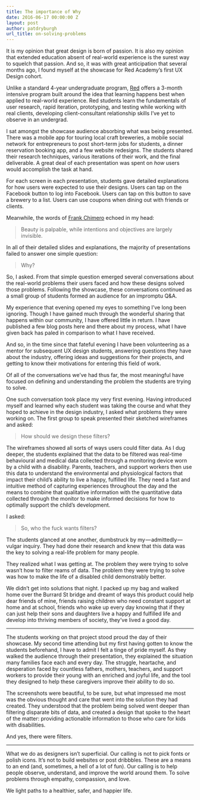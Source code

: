 ```yaml
---
title: The importance of Why
date: 2016-06-17 00:00:00 Z
layout: post
author: patdryburgh
url_title: on-solving-problems
---
```


It is my opinion that great design is born of passion. It is also my opinion that extended education absent of real-world experience is the surest way to squelch that passion. And so, it was with great anticipation that several months ago, I found myself at the showcase for Red Academy’s first UX Design cohort.

Unlike a standard 4-year undergraduate program, [Red](https://www.redacademy.com) offers a 3-month intensive program built around the idea that learning happens best when applied to real-world experience. Red students learn the fundamentals of user research, rapid iteration, prototyping, and testing while working with real clients, developing client-consultant relationship skills I’ve yet to observe in an undergrad.

I sat amongst the showcase audience absorbing what was being presented. There was a mobile app for touring local craft breweries, a mobile social network for entrepreneurs to post short-term jobs for students, a dinner reservation booking app, and a few website redesigns. The students shared their research techniques, various iterations of their work, and the final deliverable. A great deal of each presentation was spent on _how_ users would accomplish the task at hand.

For each screen in each presentation, students gave detailed explanations for how users were expected to use their designs. Users can tap on the Facebook button to log into Facebook. Users can tap on this button to save a brewery to a list. Users can use coupons when dining out with friends or clients.

Meanwhile, the words of [Frank Chimero](http://shapeofdesignbook.com/) echoed in my head:

>Beauty is palpable, while intentions and objectives are largely invisible.

In all of their detailed slides and explanations, the majority of presentations failed to answer one simple question:

>Why?

So, I asked. From that simple question emerged several conversations about the real-world problems their users faced and how these designs solved those problems. Following the showcase, these conversations continued as a small group of students formed an audience for an impromptu Q&A.

My experience that evening opened my eyes to something I’ve long been ignoring. Though I have gained much through the wonderful sharing that happens within our community, I have offered little in return. I have published a few blog posts here and there about my process, what I have given back has paled in comparison to what I have received.

And so, in the time since that fateful evening I have been volunteering as a mentor for subsequent UX design students, answering questions they have about the industry, offering ideas and suggestions for their projects, and getting to know their motivations for entering this field of work.

Of all of the conversations we’ve had thus far, the most meaningful have focused on defining and understanding the problem the students are trying to solve.

One such conversation took place my very first evening. Having introduced myself and learned why each student was taking the course and what they hoped to achieve in the design industry, I asked what problems they were working on. The first group to speak presented their sketched wireframes and asked:

>How should we design these filters?

The wireframes showed all sorts of ways users could filter data. As I dug deeper, the students explained that the data to be filtered was real-time behavioural and medical data collected through a monitoring device worn by a child with a disability. Parents, teachers, and support workers then use this data to understand the environmental and physiological factors that impact their child’s ability to live a happy, fulfilled life. They need a fast and intuitive method of capturing experiences throughout the day and the means to combine that qualitative information with the quantitative data collected through the monitor to make informed decisions for how to optimally support the child’s development.

I asked:

>So, who the fuck wants filters?

The students glanced at one another, dumbstruck by my &mdash; admittedly &mdash; vulgar inquiry. They had done their research and knew that this data was the key to solving a real-life problem for many people. 

They realized what I was getting at. The problem they were trying to solve wasn’t how to filter reams of data. The problem they were trying to solve was how to make the life of a disabled child demonstrably better.

We didn’t get into solutions that night. I packed up my bag and walked home over the Burrard St bridge and dreamt of ways this product could help dear friends of mine, friends raising children who need constant support at home and at school, friends who wake up every day knowing that if they can just help their sons and daughters live a happy and fulfilled life and develop into thriving members of society, they’ve lived a good day.

---

The students working on that project stood proud the day of their showcase. My second time attending but my first having gotten to know the students beforehand, I have to admit I felt a tinge of pride myself. As they walked the audience through their presentation, they explained the situation many families face each and every day. The struggle, heartache, and desperation faced by countless fathers, mothers, teachers, and support workers to provide their young with an enriched and joyful life, and the tool they designed to help these caregivers improve their ability to do so. 

The screenshots were beautiful, to be sure, but what impressed me most was the obvious thought and care that went into the solution they had created. They understood that the problem being solved went deeper than filtering disparate bits of data, and created a design that spoke to the heart of the matter: providing actionable information to those who care for kids with disabilities.

And yes, there were filters.

---

What we do as designers isn’t superficial. Our calling is not to pick fonts or polish icons. It’s not to build websites or post dribbbles. These are a means to an end (and, sometimes, a hell of a lot of fun). Our calling is to help people observe, understand, and improve the world around them. To solve problems through empathy, compassion, and love.

We light paths to a healthier, safer, and happier life.